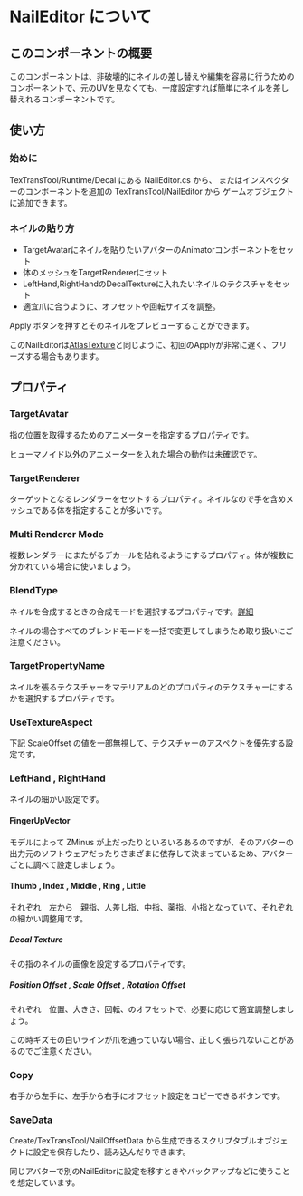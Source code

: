 # NailEditor について

## このコンポーネントの概要

このコンポーネントは、非破壊的にネイルの差し替えや編集を容易に行うためのコンポーネントで、元のUVを見なくても、一度設定すれば簡単にネイルを差し替えれるコンポーネントです。

## 使い方

### 始めに

TexTransTool/Runtime/Decal にある NailEditor.cs から、
またはインスペクターのコンポーネントを追加の TexTransTool/NailEditor から
ゲームオブジェクトに追加できます。

### ネイルの貼り方

- TargetAvatarにネイルを貼りたいアバターのAnimatorコンポーネントをセット
- 体のメッシュをTargetRendererにセット
- LeftHand,RightHandのDecalTextureに入れたいネイルのテクスチャをセット
- 適宜爪に合うように、オフセットや回転サイズを調整。

Apply ボタンを押すとそのネイルをプレビューすることができます。

このNailEditorは[AtlasTexture](AtlasTexture.md)と同じように、初回のApplyが非常に遅く、フリーズする場合もあります。

## プロパティ

### TargetAvatar

指の位置を取得するためのアニメーターを指定するプロパティです。

ヒューマノイド以外のアニメーターを入れた場合の動作は未確認です。

### TargetRenderer

ターゲットとなるレンダラーをセットするプロパティ。ネイルなので手を含めメッシュである体を指定することが多いです。

### Multi Renderer Mode

複数レンダラーにまたがるデカールを貼れるようにするプロパティ。体が複数に分かれている場合に使いましょう。

### BlendType

ネイルを合成するときの合成モードを選択するプロパティです。[詳細](BlendType.md)

ネイルの場合すべてのブレンドモードを一括で変更してしまうため取り扱いにご注意ください。

### TargetPropertyName

ネイルを張るテクスチャーをマテリアルのどのプロパティのテクスチャーにするかを選択するプロパティです。

### UseTextureAspect

下記 ScaleOffset の値を一部無視して、テクスチャーのアスペクトを優先する設定です。

### LeftHand , RightHand

ネイルの細かい設定です。

#### FingerUpVector

モデルによって ZMinus が上だったりといろいろあるのですが、そのアバターの出力元のソフトウェアだったりさまざまに依存して決まっているため、アバターごとに調べて設定しましょう。

#### Thumb , Index , Middle , Ring , Little
それぞれ　左から　親指、人差し指、中指、薬指、小指となっていて、それぞれの細かい調整用です。

##### Decal Texture

その指のネイルの画像を設定するプロパティです。

##### Position Offset , Scale Offset , Rotation Offset

それぞれ　位置、大きさ、回転、のオフセットで、必要に応じて適宜調整しましょう。

この時ギズモの白いラインが爪を通っていない場合、正しく張られないことがあるのでご注意ください。

### Copy

右手から左手に、左手から右手にオフセット設定をコピーできるボタンです。

### SaveData

Create/TexTransTool/NailOffsetData から生成できるスクリプタブルオブジェクトに設定を保存したり、読み込んだりできます。

同じアバターで別のNailEditorに設定を移すときやバックアップなどに使うことを想定しています。